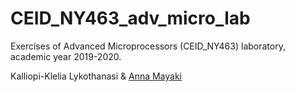 # CEID_NY463_adv_micro_lab
Exercises of Advanced Microprocessors (CEID_ΝΥ463) laboratory, academic year 2019-2020.

Kalliopi-Klelia Lykothanasi & [Anna Mayaki](https://github.com/annamayaki)
